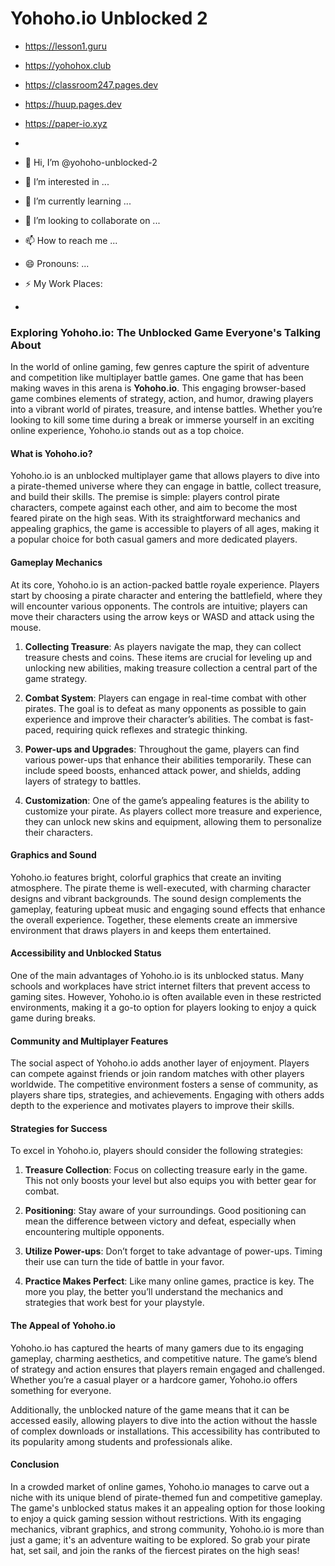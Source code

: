 <h1>Yohoho.io Unblocked 2</h1> 

- https://lesson1.guru

- https://yohohox.club

- https://classroom247.pages.dev

- https://huup.pages.dev

- https://paper-io.xyz

- 
- 👋 Hi, I’m @yohoho-unblocked-2
- 👀 I’m interested in ...
- 🌱 I’m currently learning ...
- 💞️ I’m looking to collaborate on ...
- 📫 How to reach me ...
- 😄 Pronouns: ...
- ⚡ My Work Places:



- 

### Exploring Yohoho.io: The Unblocked Game Everyone's Talking About

In the world of online gaming, few genres capture the spirit of adventure and competition like multiplayer battle games. One game that has been making waves in this arena is **Yohoho.io**. This engaging browser-based game combines elements of strategy, action, and humor, drawing players into a vibrant world of pirates, treasure, and intense battles. Whether you’re looking to kill some time during a break or immerse yourself in an exciting online experience, Yohoho.io stands out as a top choice.

#### What is Yohoho.io?

Yohoho.io is an unblocked multiplayer game that allows players to dive into a pirate-themed universe where they can engage in battle, collect treasure, and build their skills. The premise is simple: players control pirate characters, compete against each other, and aim to become the most feared pirate on the high seas. With its straightforward mechanics and appealing graphics, the game is accessible to players of all ages, making it a popular choice for both casual gamers and more dedicated players.

#### Gameplay Mechanics

At its core, Yohoho.io is an action-packed battle royale experience. Players start by choosing a pirate character and entering the battlefield, where they will encounter various opponents. The controls are intuitive; players can move their characters using the arrow keys or WASD and attack using the mouse.

1. **Collecting Treasure**: As players navigate the map, they can collect treasure chests and coins. These items are crucial for leveling up and unlocking new abilities, making treasure collection a central part of the game strategy.

2. **Combat System**: Players can engage in real-time combat with other pirates. The goal is to defeat as many opponents as possible to gain experience and improve their character’s abilities. The combat is fast-paced, requiring quick reflexes and strategic thinking.

3. **Power-ups and Upgrades**: Throughout the game, players can find various power-ups that enhance their abilities temporarily. These can include speed boosts, enhanced attack power, and shields, adding layers of strategy to battles.

4. **Customization**: One of the game’s appealing features is the ability to customize your pirate. As players collect more treasure and experience, they can unlock new skins and equipment, allowing them to personalize their characters.

#### Graphics and Sound

Yohoho.io features bright, colorful graphics that create an inviting atmosphere. The pirate theme is well-executed, with charming character designs and vibrant backgrounds. The sound design complements the gameplay, featuring upbeat music and engaging sound effects that enhance the overall experience. Together, these elements create an immersive environment that draws players in and keeps them entertained.

#### Accessibility and Unblocked Status

One of the main advantages of Yohoho.io is its unblocked status. Many schools and workplaces have strict internet filters that prevent access to gaming sites. However, Yohoho.io is often available even in these restricted environments, making it a go-to option for players looking to enjoy a quick game during breaks.

#### Community and Multiplayer Features

The social aspect of Yohoho.io adds another layer of enjoyment. Players can compete against friends or join random matches with other players worldwide. The competitive environment fosters a sense of community, as players share tips, strategies, and achievements. Engaging with others adds depth to the experience and motivates players to improve their skills.

#### Strategies for Success

To excel in Yohoho.io, players should consider the following strategies:

1. **Treasure Collection**: Focus on collecting treasure early in the game. This not only boosts your level but also equips you with better gear for combat.

2. **Positioning**: Stay aware of your surroundings. Good positioning can mean the difference between victory and defeat, especially when encountering multiple opponents.

3. **Utilize Power-ups**: Don’t forget to take advantage of power-ups. Timing their use can turn the tide of battle in your favor.

4. **Practice Makes Perfect**: Like many online games, practice is key. The more you play, the better you’ll understand the mechanics and strategies that work best for your playstyle.

#### The Appeal of Yohoho.io

Yohoho.io has captured the hearts of many gamers due to its engaging gameplay, charming aesthetics, and competitive nature. The game’s blend of strategy and action ensures that players remain engaged and challenged. Whether you’re a casual player or a hardcore gamer, Yohoho.io offers something for everyone.

Additionally, the unblocked nature of the game means that it can be accessed easily, allowing players to dive into the action without the hassle of complex downloads or installations. This accessibility has contributed to its popularity among students and professionals alike.

#### Conclusion

In a crowded market of online games, Yohoho.io manages to carve out a niche with its unique blend of pirate-themed fun and competitive gameplay. The game's unblocked status makes it an appealing option for those looking to enjoy a quick gaming session without restrictions. With its engaging mechanics, vibrant graphics, and strong community, Yohoho.io is more than just a game; it's an adventure waiting to be explored. So grab your pirate hat, set sail, and join the ranks of the fiercest pirates on the high seas!
